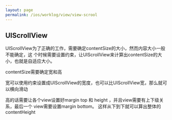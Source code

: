 ```yaml
---
layout: page
permalink: /ios/worklog/view/view-scrool
---
```


## UIScrollView

UIScrollView为了正确的工作，需要确定contentSize的大小，然而内容大小一般不能确定，这
个时候需要设置约束，让UIScrollView来计算出contentSize的大小，也就是自适应大小。

contentSize需要确定宽和高

宽可以使用约束设置成UIScrollView的宽度，也可以比UIScrollView宽，那么就可以横向滑动

高的话需要让各个view设置好margin top 和 height ，并且view需要有上下级关系，最后一个
view需要设置margin bottom。  这样从下到下就可以算出整体的contentHeight


